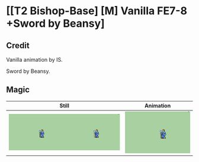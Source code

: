 # [\[T2 Bishop-Base\] \[M\] Vanilla FE7-8 +Sword by Beansy]

## Credit

Vanilla animation by IS.

Sword by Beansy.

## Magic

| Still | Animation |
| :---: | :-------: |
| ![Magic still](./Magic_000.png) | ![Magic animation](./Magic.gif) |
